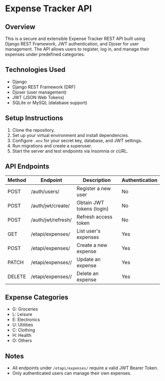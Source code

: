 # Expense Tracker API

## Overview

This is a secure and extensible Expense Tracker REST API built using Django REST Framework, JWT authentication, and Djoser for user management. The API allows users to register, log in, and manage their expenses under predefined categories.

## Technologies Used

- Django
- Django REST Framework (DRF)
- Djoser (user management)
- JWT (JSON Web Tokens)
- SQLite or MySQL (database support)

## Setup Instructions

1. Clone the repository.
2. Set up your virtual environment and install dependencies.
3. Configure `.env` for your secret key, database, and JWT settings.
4. Run migrations and create a superuser.
5. Start the server and test endpoints via Insomnia or cURL.

## API Endpoints

| Method | Endpoint                       | Description                     | Authentication |
|--------|--------------------------------|---------------------------------|----------------|
| POST   | /auth/users/                   | Register a new user             | No             |
| POST   | /auth/jwt/create/              | Obtain JWT tokens (login)       | No             |
| POST   | /auth/jwt/refresh/             | Refresh access token            | No             |
| GET    | /etapi/expenses/               | List user's expenses            | Yes            |
| POST   | /etapi/expenses/               | Create a new expense            | Yes            |
| PATCH  | /etapi/expenses/<built-in function id>/          | Update an expense               | Yes            |
| DELETE | /etapi/expenses/<built-in function id>/          | Delete an expense               | Yes            |

## Expense Categories

- G: Groceries
- L: Leisure
- E: Electronics
- U: Utilities
- C: Clothing
- H: Health
- O: Others

## Notes

- All endpoints under `/etapi/expenses/` require a valid JWT Bearer Token.
- Only authenticated users can manage their own expenses.

